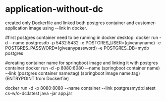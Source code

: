 # application-without-dc
created only Dockerfile and linked both postgres container and customer-application image using --link in docker.

#first postgres container need to be running in docker desktop.
docker run -d --name postgresdb -p 5432:5432 -e POSTGRES_USER=(giveanyname) -e POSTGRES_PASSWORD=(giveanypassword) -e POSTGRES_DB=mydb postgres

#creating container name for springboot image and linking it with postgres container
docker run -d -p 8080:8080 --name (springboot container name) --link (postgres container name:tag) (springboot image name:tag) (ENTRYPOINT from Dockerfile)

docker run -d -p 8080:8080 --name container --link postgresmydb:latest cs-w/o-dc:latest java -jar app.jar


